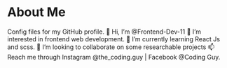 # About Me
Config files for my GitHub profile.
👋 Hi, I’m @Frontend-Dev-11
👀 I’m interested in frontend web development.
🌱 I’m currently learning React Js and scss.
💞️ I’m looking to collaborate on some researchable projects
📫 Reach me through Instagram @the_coding.guy | Facebook @Coding Guy.
